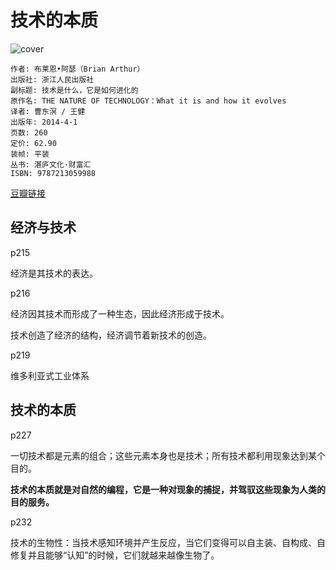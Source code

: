 # 技术的本质
![cover](https://img3.doubanio.com/lpic/s27237790.jpg)

    作者: 布莱恩•阿瑟（Brian Arthur） 
    出版社: 浙江人民出版社
    副标题: 技术是什么，它是如何进化的
    原作名: THE NATURE OF TECHNOLOGY：What it is and how it evolves
    译者: 曹东溟 / 王健 
    出版年: 2014-4-1
    页数: 260
    定价: 62.90
    装帧: 平装
    丛书: 湛庐文化·财富汇
    ISBN: 9787213059988

[豆瓣链接](https://book.douban.com/subject/25846075/)

## 经济与技术
p215 

经济是其技术的表达。

p216

经济因其技术而形成了一种生态，因此经济形成于技术。

技术创造了经济的结构，经济调节着新技术的创造。

p219

维多利亚式工业体系

## 技术的本质
p227 

一切技术都是元素的组合；这些元素本身也是技术；所有技术都利用现象达到某个目的。

**技术的本质就是对自然的编程，它是一种对现象的捕捉，并驾驭这些现象为人类的目的服务。**

p232 

技术的生物性：当技术感知环境并产生反应，当它们变得可以自主装、自构成、自修复并且能够“认知”的时候，它们就越来越像生物了。
